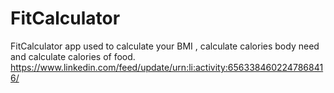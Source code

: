 # FitCalculator
FitCalculator app used to calculate your BMI , calculate calories body need and calculate calories of food.
https://www.linkedin.com/feed/update/urn:li:activity:6563384602247868416/
